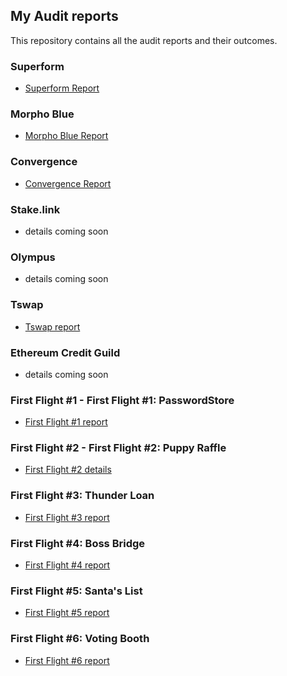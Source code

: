 ## My Audit reports

This repository contains all the audit reports and their outcomes.

### Superform 
- [Superform Report](https://github.com/iftikharuddin/audit-reports/tree/master/cantina-audits/superform) 

### Morpho Blue 
- [Morpho Blue Report](https://github.com/iftikharuddin/audit-reports/tree/master/cantina-audits/morpho-blue) 

### Convergence 
- [Convergence Report](https://github.com/iftikharuddin/audit-reports/tree/master/sherlock-audits/convergence) 

### Stake.link
- details coming soon

### Olympus 
- details coming soon

### Tswap
- [Tswap report](https://github.com/iftikharuddin/audit-reports/blob/master/code-hawk-audits/security-course/5-t-swap-audit.md) 

### Ethereum Credit Guild
- details coming soon

### First Flight #1 - First Flight #1: PasswordStore
- [First Flight #1 report](https://github.com/iftikharuddin/audit-reports/blob/master/codehawk-first-flights/Iftikhar-First-Flight-%231_-PasswordStore.md) 

### First Flight #2 - First Flight #2: Puppy Raffle
- [First Flight #2 details](https://github.com/iftikharuddin/audit-reports/blob/master/codehawk-first-flights/Iftikhar-First-Flight-%232_-Puppy-Raffle.md)

### First Flight #3: Thunder Loan 
- [First Flight #3 report](https://github.com/iftikharuddin/audit-reports/blob/master/codehawk-first-flights/Iftikhar-First-Flight-%233_-Thunder-Loan.md)

### First Flight #4: Boss Bridge 
- [First Flight #4 report](https://github.com/iftikharuddin/audit-reports/blob/master/codehawk-first-flights/Iftikhar-First-Flight-%234_-Boss-Bridge.md)

### First Flight #5: Santa's List

- [First Flight #5 report](https://github.com/iftikharuddin/audit-reports/blob/master/codehawk-first-flights/Iftikhar-First-Flight-%235_-Santa's-List.md)

### First Flight #6: Voting Booth

- [First Flight #6 report](https://github.com/iftikharuddin/audit-reports/blob/8609c0d337bcb7ba9959533680d1b4937164248b/codehawk-first-flights/Iftikhar-First-Flight-%236_-Voting-Booth.md)
